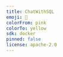 ```yaml
---
title: ChatWithSQL
emoji: 🫙
colorFrom: pink
colorTo: yellow
sdk: docker
pinned: false
license: apache-2.0
---
```


